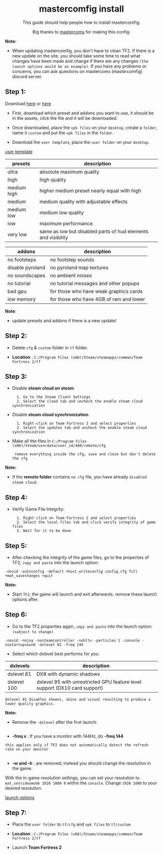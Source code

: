 <h1 align="center">
mastercomfig install
</h1>

<p align="center">This guide should help people how to install mastercomfig.
</p>

<p align="center">Big thanks to
	<a href="https://github.com/mastercoms">mastercoms</a> for making this config.
</p>

**Note:**
 
* When updating mastercomfig, you don't have to clean TF2. If there is a new update on the site, you should take some time to read what changes have been made and change if there are any changes `(the launch options would be an example)`. If you have any problems or concerns, you can ask questions on mastercoms (mastercomfig) discord server.

## Step 1:

Download [here](https://github.com/mastercomfig/mastercomfig/releases) or [here](https://mastercomfig.com/download)
 
* First, download which preset and addons you want to use, it should be in the assets, click the file and it will be downloaded.

* Once downloaded, place the `vpk files` on your `desktop`, create a `folder`, name it `custom` and put the `vpk files` in the `folder`.
 
* Download the `user template`, place the `user folder` on your `desktop.`

[user template](https://mega.nz/file/ows0nAqY#jpgJKNTbbRo2tkhbacO84oisfuXu7Ip3KhkuCGSnrE0/)

<table>
	<thead>
		<th>presets</th>
		<th>description</th>
	</thead>
	<tbody>
	<tr>
		<td>ultra</td>
		<td>
			absolute maximum quality
		</td>
	</tr>
	<tr>
		<td>high</td>
		<td>
			high quality
		</td>
	</tr>
		<tr>
		<td>medium high</td>
		<td>
			higher medium preset nearly equal with high
		</td>
	</tr>
		<tr>
		<td>medium</td>
		<td>
			medium quality with adjustable effects
		</td>
	</tr>
		<tr>
		<td>medium low</td>
		<td>
			medium low quality 
		</td>
	</tr>
		<tr>
		<td>low</td>
		<td>
			maximum performance
		</td>
	</tr>
		<tr>
		<td>very low</td>
		<td>
			same as low but disabled parts of hud elements and visibility
		</td>
	</tr>
	</tbody>
</table>

<table>
	<thead>
		<th>addons</th>
		<th>description</th>
	</thead>
	<tbody>
	<tr>
		<td>no footsteps</td>
		<td>
			no footstep sounds
		</td>
	</tr>
	<tr>
		<td>disable pyroland</td>
		<td>
			no pyroland map textures
		</td>
	</tr>
		<tr>
		<td>no soundscapes</td>
		<td>
			no ambient noises
		</td>
	</tr>
		<tr>
		<td>no tutorial</td>
		<td>
			no tutorial messages and other popups 
		</td>
	</tr>
		<tr>
		<td>bad gpu</td>
		<td>
			for those who have weak graphics cards 
		</td>
	</tr>
		<tr>
		<td>low memory</td>
		<td>
			for those who have 4GB of ram and lower
		</td>
	</tr>
	</tbody>
</table>

**Note**: 

* update presets and addons if there is a new update!
 
## Step 2:
 
* Delete `cfg` & `custom` folder in `tf` folder.
 
* **Location** : `C:/Program Files (x86)/Steam/steamapps/common/Team Fortress 2/tf`
 
## Step 3:

* Disable **steam cloud on steam**.

		1. Go to the Steam Client Settings
		2. Select the cloud tab and uncheck the enable steam cloud synchronization

* Disable **steam cloud synchronization**.

		1. Right-click on Team Fortress 2 and select properties
		2. Select the updates tab and uncheck the enable steam cloud synchronization
                
* Make all the files in `C:/Program Files (x86)/Steam/userdata/user_id/440/remote/cfg`
 
       remove everything inside the cfg, save and close but don't delete the cfg
                  
**Note:** 

* If the **remote folder** contains `no cfg` file, you have already `disabled steam cloud`.
 
## Step 4:
 
* Verify Game File Integrity:
 
		1. Right-click on Team Fortress 2 and select properties
		2. Select the local files tab and click verify integrity of game files
		3. Wait for it to be done
 
## Step 5:
 
* After checking the integrity of the game files, go to the properties of TF2, `copy and paste` into the launch option:
  
`-novid -autoconfig -default +host_writeconfig config.cfg full +mat_savechanges +quit`

**Note:**

* Start `TF2`, the game will launch and exit afterwards. remove these launch options after.
 
## Step 6:
 
* Go to the TF2 properties again, `copy and paste` into the launch option: `(subject to change)`

`-novid -nojoy -nosteamcontroller -nohltv -particles 1 -console -nostartupsound -dxlevel 81 -freq 144`
 
* Select which dxlevel best performs for you:

<table>
	<thead>
		<th>dxlevels</th>
		<th>description</th>
	</thead>
	<tbody>
	<tr>
		<td>dxlevel 81</td>
		<td>
			DX8 with dynamic shadows
		</td>
	</tr>
	<tr>
		<td>dxlevel 100</td>
		<td>
			dxlevel 95 with unrestricted GPU feature level support (DX10 card support)
		</td>
	</tr>
	</tbody>
</table>

`dxlevel 81 disables sheens, skins and visual resulting to produce a lower quality graphics.`

**Note:** 

* Remove the `-dxlevel` after the first launch.

##
 
* **-freq x** : If you have a monitor with 144Hz, do **-freq 144**

`this applies only if TF2 does not automatically detect the refresh rate on your monitor`
      
##
 
* **-w and -h** : are removed; instead you should change the resolution in the game.
 
With the in-game resolution settings, you can set your resolution to `mat_setvideomode 1920 1080 0` within the `console`. Change `1920 1080` to your desired resolution.
 
[launch options](https://docs.mastercomfig.com/en/stable/customization/launch_options/)
 
## Step 7:
 
* Place the `user folder` to `tf/cfg` and `vpk files` to `tf/custom`
 
* **Location** : `C:/Program Files (x86)/Steam/steamapps/common/Team Fortress 2/tf`

* Launch **Team Fortress 2**
